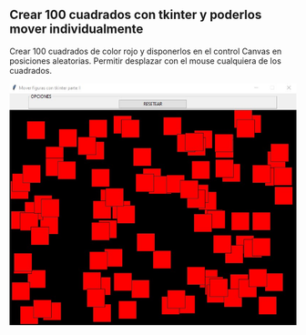 ## Crear 100 cuadrados con tkinter y poderlos mover individualmente
Crear 100 cuadrados de color rojo y disponerlos en el control Canvas en posiciones aleatorias. Permitir desplazar con el mouse cualquiera de los cuadrados.

![100-cuadrados](78_2.jpg)
